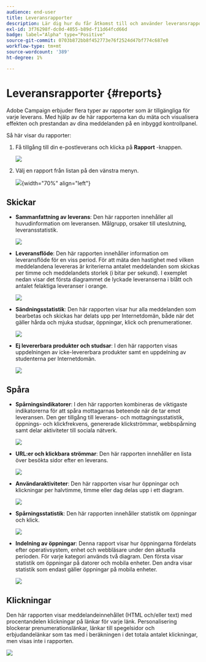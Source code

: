```yaml
---
audience: end-user
title: Leveransrapporter
description: Lär dig hur du får åtkomst till och använder leveransrapporter
exl-id: 3f76298f-dc0d-4055-b89d-f11d64fcd66d
badge: label="Alpha" type="Positive"
source-git-commit: 0703b872bb8f452773e76f2524d47bf774c687e0
workflow-type: tm+mt
source-wordcount: '389'
ht-degree: 1%

---
```


# Leveransrapporter {#reports}


Adobe Campaign erbjuder flera typer av rapporter som är tillgängliga för varje leverans. Med hjälp av de här rapporterna kan du mäta och visualisera effekten och prestandan av dina meddelanden på en inbyggd kontrollpanel.

Så här visar du rapporter:

1. Få tillgång till din e-postleverans och klicka på **Rapport** -knappen.

   ![](assets/reporting.png)

1. Välj en rapport från listan på den vänstra menyn.

   ![](assets/reporting2.png){width="70%" align="left"}

## Skickar

* **Sammanfattning av leverans**: Den här rapporten innehåller all huvudinformation om leveransen. Målgrupp, orsaker till uteslutning, leveransstatistik.

   ![](assets/reporting3.png)

* **Leveransflöde**: Den här rapporten innehåller information om leveransflöde för en viss period. För att mäta den hastighet med vilken meddelandena levereras är kriterierna antalet meddelanden som skickas per timme och meddelandets storlek (i bitar per sekund). I exemplet nedan visar det första diagrammet de lyckade leveranserna i blått och antalet felaktiga leveranser i orange.

   ![](assets/reporting3bis.png)

* **Sändningsstatistik**: Den här rapporten visar hur alla meddelanden som bearbetas och skickas har delats upp per Internetdomän, både när det gäller hårda och mjuka studsar, öppningar, klick och prenumerationer.

   ![](assets/reporting4.png)

* **Ej levererbara produkter och studsar**: I den här rapporten visas uppdelningen av icke-levererbara produkter samt en uppdelning av studenterna per Internetdomän.

   ![](assets/reporting5.png)

## Spåra

* **Spårningsindikatorer**: I den här rapporten kombineras de viktigaste indikatorerna för att spåra mottagarnas beteende när de tar emot leveransen. Den ger tillgång till leverans- och mottagningsstatistik, öppnings- och klickfrekvens, genererade klickströmmar, webbspårning samt delar aktiviteter till sociala nätverk.

   ![](assets/reporting6.png)

* **URL:er och klickbara strömmar**: Den här rapporten innehåller en lista över besökta sidor efter en leverans.

   ![](assets/reporting7.png)

* **Användaraktiviteter**: Den här rapporten visar hur öppningar och klickningar per halvtimme, timme eller dag delas upp i ett diagram.

   ![](assets/reporting8.png)

* **Spårningsstatistik**: Den här rapporten innehåller statistik om öppningar och klick.

   ![](assets/reporting9.png)

* **Indelning av öppningar**: Denna rapport visar hur öppningarna fördelats efter operativsystem, enhet och webbläsare under den aktuella perioden. För varje kategori används två diagram. Den första visar statistik om öppningar på datorer och mobila enheter. Den andra visar statistik som endast gäller öppningar på mobila enheter.

   ![](assets/reporting10.png)

## Klickningar

Den här rapporten visar meddelandeinnehållet (HTML och/eller text) med procentandelen klickningar på länkar för varje länk. Personalisering blockerar prenumerationslänkar, länkar till spegelsidor och erbjudandelänkar som tas med i beräkningen i det totala antalet klickningar, men visas inte i rapporten.

![](assets/reporting11.png)
